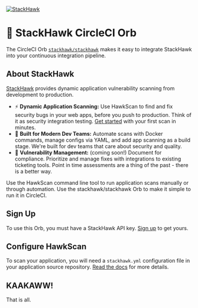 [![StackHawk](https://www.stackhawk.com/stackhawk-light-long@2x.png)](https://stackhawk.com)

# 🦅 StackHawk CircleCI Orb

The CircleCI Orb [`stackhawk/stackhawk`](https://circleci.com/orbs/registry/orb/stackhawk/stackhawk) makes it easy to integrate StackHawk into your continuous integration pipeline.

## About StackHawk
[StackHawk](https://stackhawk.com) provides dynamic application vulnerability scanning from development to production.

  * ⚡ **Dynamic Application Scanning:** Use HawkScan to find and fix security bugs in your web apps, before you push to production. Think of it as security integration testing. [Get started](https://docs.stackhawk.com/hawkscan/getting-started.html) with your first scan in minutes.
  * 🦸 **Built for Modern Dev Teams:** Automate scans with Docker commands, manage configs via YAML, and add app scanning as a build stage. We're built for dev teams that care about security and quality.
  * 🧰 **Vulnerability Management:** (coming soon!) Document for compliance. Prioritize and manage fixes with integrations to existing ticketing tools. Point in time assessments are a thing of the past - there is a better way.

Use the HawkScan command line tool to run application scans manually or through automation. Use the stackhawk/stackhawk Orb to make it simple to run it in CircleCI.

## Sign Up
To use this Orb, you must have a StackHawk API key. [Sign up](https://stackhawk.com) to get yours.

## Configure HawkScan
To scan your application, you will need a `stackhawk.yml` configuration file in your application source repository. [Read the docs](https://docs.stackhawk.com/) for more details.

## KAAKAWW!
That is all.
 